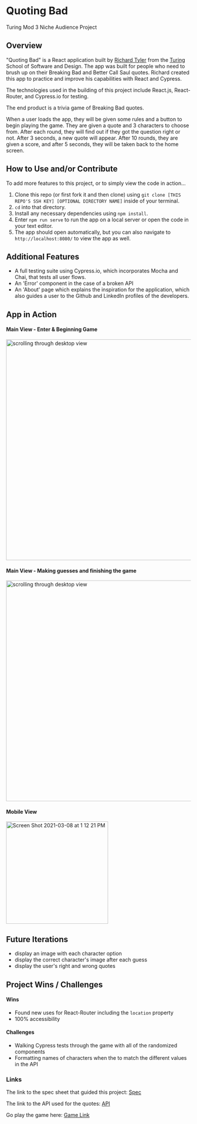# Quoting Bad
Turing Mod 3 Niche Audience Project

## Overview

"Quoting Bad" is a React application built by [Richard Tyler](https://github.com/richardltyler/) from the [Turing](turing.io) School of Software and Design. The app was built for people who need to brush up on their Breaking Bad and Better Call Saul quotes. Richard created this app to practice and improve his capabilities with React and Cypress.

The technologies used in the building of this project include React.js, React-Router, and Cypress.io for testing.

The end product is a trivia game of Breaking Bad quotes. 

When a user loads the app, they will be given some rules and a button to begin playing the game. They are given a quote and 3 characters to choose from. After each round, they will find out if they got the question right or not. After 3 seconds, a new quote will appear. After 10 rounds, they are given a score, and after 5 seconds, they will be taken back to the home screen.

## How to Use and/or Contribute

To add more features to this project, or to simply view the code in action...

1. Clone this repo (or first fork it and then clone) using `git clone [THIS REPO'S SSH KEY] [OPTIONAL DIRECTORY NAME]` inside of your terminal.  
2. `cd` into that directory.  
3. Install any necessary dependencies using `npm install`.
4. Enter `npm run serve` to run the app on a local server or open the code in your text editor.  
5. The app should open automatically, but you can also navigate to `http://localhost:8080/` to view the app as well.

## Additional Features

- A full testing suite using Cypress.io, which incorporates Mocha and Chai, that tests all user flows.
- An 'Error' component in the case of a broken API 
- An 'About' page which explains the inspiration for the application, which also guides a user to the Github and LinkedIn profiles of the developers.

## App in Action
#### Main View - Enter & Beginning Game

<img width="600" alt="scrolling through desktop view" src="https://media.giphy.com/media/h4lucneWfCyizZKpvE/giphy.gif">

#### Main View - Making guesses and finishing the game

<img width="600" alt="scrolling through desktop view" src="https://media.giphy.com/media/16i1cA9iV2ALJPp6zt/giphy.gif">

#### Mobile View

<img width="278" alt="Screen Shot 2021-03-08 at 1 12 21 PM" src="https://user-images.githubusercontent.com/70095063/110376104-08c6a400-8010-11eb-90fa-060c1a094334.png">

   
## Future Iterations

- display an image with each character option
- display the correct character's image after each guess 
- display the user's right and wrong quotes

## Project Wins / Challenges

#### Wins

- Found new uses for React-Router including the `location` property
- 100% accessibility 

#### Challenges

- Walking Cypress tests through the game with all of the randomized components
- Formatting names of characters when the to match the different values in the API

### Links
The link to the spec sheet that guided this project: [Spec](https://frontend.turing.io/projects/module-3/niche-audience.html)

The link to the API used for the quotes: [API](https://breakingbadapi.com/documentation)

Go play the game here: [Game Link](https://richardltyler.github.io/quoting-bad/#/)

